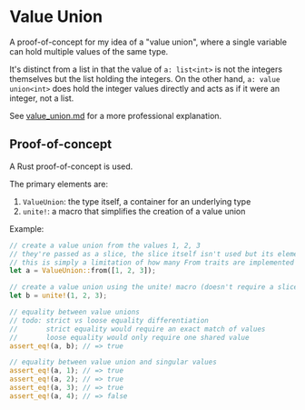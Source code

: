 # Value Union

A proof-of-concept for my idea of a "value union", where a single variable can hold multiple values
of the same type.

It's distinct from a list in that the value of `a: list<int>` is not the integers themselves but
the list holding the integers. On the other hand, `a: value union<int>` does hold the integer values
directly and acts as if it were an integer, not a list.

See [value_union.md](./value_union.md) for a more professional explanation.

## Proof-of-concept

A Rust proof-of-concept is used.

The primary elements are:
1. `ValueUnion`: the type itself, a container for an underlying type
2. `unite!`: a macro that simplifies the creation of a value union

Example:
```rust
// create a value union from the values 1, 2, 3
// they're passed as a slice, the slice itself isn't used but its elements are
// this is simply a limitation of how many From traits are implemented
let a = ValueUnion::from([1, 2, 3]);

// create a value union using the unite! macro (doesn't require a slice)
let b = unite!(1, 2, 3);

// equality between value unions
// todo: strict vs loose equality differentiation
//       strict equality would require an exact match of values
//       loose equality would only require one shared value
assert_eq!(a, b); // => true

// equality between value union and singular values
assert_eq!(a, 1); // => true
assert_eq!(a, 2); // => true
assert_eq!(a, 3); // => true
assert_eq!(a, 4); // => false
```
